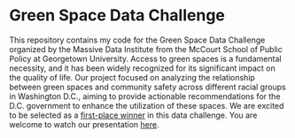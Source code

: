 # Green Space Data Challenge
This repository contains my code for the Green Space Data Challenge organized by the Massive Data Institute from the McCourt School of Public Policy at Georgetown University. Access to green spaces is a fundamental necessity, and it has been widely recognized for its significant impact on the quality of life. Our project focused on analyzing the relationship between green spaces and community safety across different racial groups in Washington D.C., aiming to provide actionable recommendations for the D.C. government to enhance the utilization of these spaces. We are excited to be selected as a [first-place winner](https://mdi.georgetown.edu/pbi/the-green-space-data-challenge/) in this data challenge. You are welcome to watch our presentation [here](https://urldefense.com/v3/__https://www.apdu.org/events/using-data-to-explore-the-impact-of-green-space-on-communities-04-2023/__;!!K-Hz7m0Vt54!kXbJp6p0zy-rHh5UyuGyBHVCbh3bUkwaliF8omTid0_ZGxq8nuBUtwpSlsoE4RpPpBK8YHi5_LI$). 